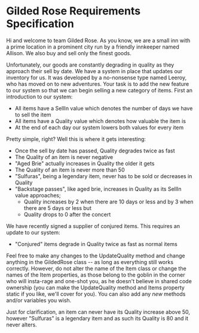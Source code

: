 Gilded Rose Requirements Specification
======================================

Hi and welcome to team Gilded Rose. As you know, we are a small inn with a prime location in a prominent city run by a friendly innkeeper named Allison. We also buy and sell only the finest goods.

Unfortunately, our goods are constantly degrading in quality as they approach their sell by date. We have a system in place that updates our inventory for us. It was developed by a no-nonsense type named
Leeroy, who has moved on to new adventures. Your task is to add the new feature to our system so that we can begin selling a new category of items. First an introduction to our system:

* All items have a SellIn value which denotes the number of days we have to sell the item
* All items have a Quality value which denotes how valuable the item is
* At the end of each day our system lowers both values for every item

Pretty simple, right? Well this is where it gets interesting:

* Once the sell by date has passed, Quality degrades twice as fast
* The Quality of an item is never negative
* "Aged Brie" actually increases in Quality the older it gets
* The Quality of an item is never more than 50
* "Sulfuras", being a legendary item, never has to be sold or decreases in Quality
* "Backstage passes", like aged brie, increases in Quality as its SellIn value approaches;
  * Quality increases by 2 when there are 10 days or less and by 3 when there are 5 days or less but
  * Quality drops to 0 after the concert

We have recently signed a supplier of conjured items. This requires an update to our system:

* "Conjured" items degrade in Quality twice as fast as normal items

Feel free to make any changes to the UpdateQuality method and change anything in the GildedRose class -- as long as everything still works correctly. However, do not alter the name of the Item class or change the names of the Item properties, as those belong to the goblin in the corner who will insta-rage and one-shot you, as he doesn't believe in shared code ownership (you can make the UpdateQuality method and Items property static if you like, we'll cover for you). You can also add any _new_ methods and/or variables you wish.

Just for clarification, an item can never have its Quality increase above 50, however "Sulfuras" is a legendary item and as such its Quality is 80 and it never alters.